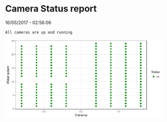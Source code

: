 Camera Status report
================
16/05/2017 - 02:56:06

    All cameras are up and running

![](camreport_files/figure-markdown_github/unnamed-chunk-2-1.png)
